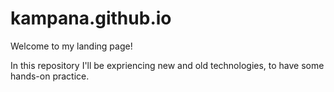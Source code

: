 # kampana.github.io
Welcome to my landing page!

In this repository I'll be expriencing new and old technologies, to have some hands-on practice.
